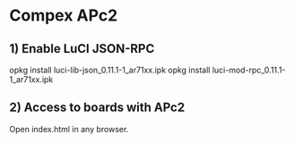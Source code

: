 # Compex APc2

## 1) Enable LuCI JSON-RPC
opkg install luci-lib-json_0.11.1-1_ar71xx.ipk
opkg install luci-mod-rpc_0.11.1-1_ar71xx.ipk

## 2) Access to boards with APc2
Open index.html in any browser.



